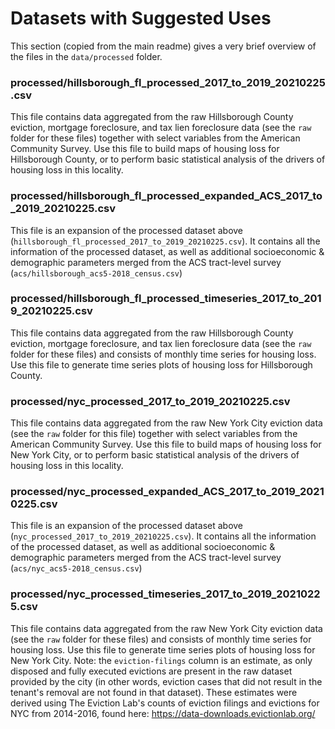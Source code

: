 # Datasets with Suggested Uses
This section (copied from the main readme) gives a very brief overview of the files in the `data/processed` folder.
### processed/hillsborough_fl_processed_2017_to_2019_20210225.csv
This file contains data aggregated from the raw Hillsborough County eviction, mortgage foreclosure, and tax lien foreclosure data (see the `raw` folder for these files) together with select variables from the American Community Survey. Use this file to build maps of housing loss for Hillsborough County, or to perform basic statistical analysis of the drivers of housing loss in this locality.
### processed/hillsborough_fl_processed_expanded_ACS_2017_to_2019_20210225.csv
This file is an expansion of the processed dataset above (`hillsborough_fl_processed_2017_to_2019_20210225.csv`). It contains all the information of the processed dataset, as well as additional socioeconomic & demographic parameters merged from the ACS tract-level survey (`acs/hillsborough_acs5-2018_census.csv`)
### processed/hillsborough_fl_processed_timeseries_2017_to_2019_20210225.csv
This file contains data aggregated from the raw Hillsborough County eviction, mortgage foreclosure, and tax lien foreclosure data (see the `raw` folder for these files) and consists of monthly time series for housing loss. Use this file to generate time series plots of housing loss for Hillsborough County.
### processed/nyc_processed_2017_to_2019_20210225.csv
This file contains data aggregated from the raw New York City eviction data (see the `raw` folder for this file) together with select variables from the American Community Survey. Use this file to build maps of housing loss for New York City, or to perform basic statistical analysis of the drivers of housing loss in this locality.
### processed/nyc_processed_expanded_ACS_2017_to_2019_20210225.csv
This file is an expansion of the processed dataset above (`nyc_processed_2017_to_2019_20210225.csv`). It contains all the information of the processed dataset, as well as additional socioeconomic & demographic parameters merged from the ACS tract-level survey (`acs/nyc_acs5-2018_census.csv`)
### processed/nyc_processed_timeseries_2017_to_2019_20210225.csv
This file contains data aggregated from the raw New York City eviction data (see the `raw` folder for these files) and consists of monthly time series for housing loss. Use this file to generate time series plots of housing loss for New York City. Note: the `eviction-filings` column is an estimate, as only disposed and fully executed evictions are present in the raw dataset provided by the city (in other words, eviction cases that did not result in the tenant's removal are not found in that dataset). These estimates were derived using The Eviction Lab's counts of eviction filings and evictions for NYC from 2014-2016, found here: https://data-downloads.evictionlab.org/

